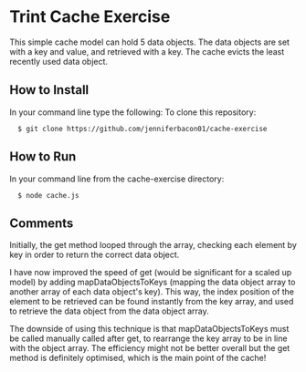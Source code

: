 # Trint Cache Exercise

This simple cache model can hold 5 data objects. The data objects are set with a key and value, and retrieved with a key. The cache evicts the least recently used data object.

How to Install
-----
In your command line type the following:
To clone this repository:
````
  $ git clone https://github.com/jenniferbacon01/cache-exercise
````

How to Run
-----
In your command line from the cache-exercise directory:
````
  $ node cache.js
````
Comments
-----
Initially, the get method looped through the array, checking each element by key in order to return the correct data object.

I have now improved the speed of get (would be significant for a scaled up model) by adding mapDataObjectsToKeys (mapping the data object array to another array of each data object's key). This way, the index position of the element to be retrieved can be found instantly from the key array, and used to retrieve the data object from the data object array.

The downside of using this technique is that mapDataObjectsToKeys must be called manually called after get, to rearrange the key array to be in line with the object array. The efficiency might not be better overall but the get method is definitely optimised, which is the main point of the cache!
